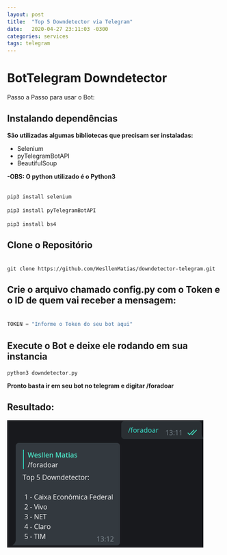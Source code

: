 ```yaml
---
layout: post
title:  "Top 5 Downdetector via Telegram"
date:   2020-04-27 23:11:03 -0300
categories: services
tags: telegram
---
```


# BotTelegram Downdetector


Passo a Passo para usar o Bot:


## Instalando dependências

__São utilizadas algumas bibliotecas  que precisam ser instaladas:__

- Selenium
- pyTelegramBotAPI
- BeautifulSoup

__-OBS: O python utilizado é o Python3__

```shellscript

pip3 install selenium

pip3 install pyTelegramBotAPI

pip3 install bs4

```

## Clone o Repositório

```shellscript

git clone https://github.com/WesllenMatias/downdetector-telegram.git

```
## Crie o arquivo chamado config.py com o Token e o ID de quem vai receber a mensagem:

```Python

TOKEN = "Informe o Token do seu bot aqui"

```

## Execute o Bot e deixe ele rodando em sua instancia

```shellscript
python3 downdetector.py
```

**Pronto basta ir em seu bot no telegram e digitar /foradoar**


## Resultado:

![bot-downdetector](/assets/img/bot-downdetector.png)